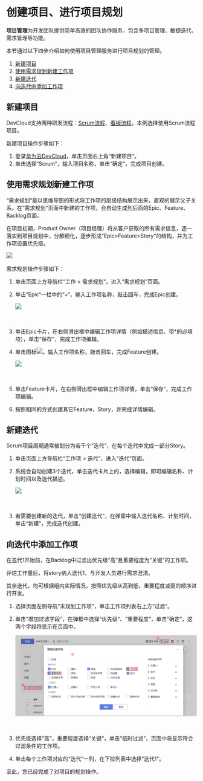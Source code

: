 # **创建项目、进行项目规划**<a name="devcloud_qs_0402"></a>

**项目管理**为开发团队提供简单高效的团队协作服务，包含多项目管理、敏捷迭代、需求管理等功能。

本节通过以下四步介绍如何使用项目管理服务进行项目规划的管理。

1.  [新建项目](#section186017194012)
2.  [使用需求规划新建工作项](#section1069110125161)
3.  [新建迭代](#section1140815774011)
4.  [向迭代中添加工作项](#section1119318385401)

## **新建项目**<a name="section186017194012"></a>

DevCloud支持两种研发流程：[Scrum流程](https://support.huaweicloud.com/usermanual-projectman/devcloud_hlp_00021sm.html#section0)、[看板流程](https://support.huaweicloud.com/usermanual-projectman/devcloud_hlp_00021.html#section0)，本例选择使用Scrum流程项目。

新建项目操作步骤如下：

1.  登录[华为云DevCloud](https://devcloud.cn-north-4.huaweicloud.com/home)，单击页面右上角“新建项目“。
2.  单击选择“Scrum“，输入项目名称，单击“确定“，完成项目创建。

## **使用需求规划新建工作项**<a name="section1069110125161"></a>

“需求规划“是以思维导图的形式将工作项的层级结构展示出来，直观的展示父子关系。在“需求规划“页面中新建的工作项，会自动生成到后面的Epic、Feature、Backlog页面。

在项目初期，Product Owner（项目经理）将从客户获取的所有需求信息，逐一落实到项目规划中，分解细化，逐步形成“Epic\>Feature\>Story“的结构，并为工作项设置优先级。

![](figures/Node-js-需求规划.png)

需求规划操作步骤如下：

1.  单击页面上方导航栏“工作  \>  需求规划“，进入“需求规划“页面。
2.  单击“Epic“一栏中的“+“，输入工作项名称，敲击回车，完成Epic创建。

    ![](figures/需求规划.png)

      

3.  单击Epic卡片，在右侧滑出框中编辑工作项详情（例如描述信息、带\*的必填项），单击“保存“，完成工作项编辑。
4.  单击图标![](figures/icon-新建工作项.png)，输入工作项名称，敲击回车，完成Feature创建。

    ![](figures/Node-js-新建Feature.png)

      

5.  单击Feature卡片，在右侧滑出框中编辑工作项详情，单击“保存“，完成工作项编辑。
6.  按照相同的方式创建其它Feature、Story，并完成详情编辑。

## **新建迭代**<a name="section1140815774011"></a>

Scrum项目周期通常被划分为若干个“迭代“，在每个迭代中完成一部分Story。

1.  单击页面上方导航栏“工作项  \>  迭代“，进入“迭代“页面。
2.  系统会自动创建3个迭代，单击迭代卡片上的，选择编辑，即可编辑名称、计划时间以及迭代描述。

    ![](figures/编辑迭代.png)

      

3.  若需要创建新的迭代，单击“创建迭代“，在弹窗中输入迭代名称、计划时间，单击“新建“，完成迭代创建。

## **向迭代中添加工作项**<a name="section1119318385401"></a>

在迭代1开始前，在Backlog中过滤出优先级“高”且重要程度为“关键”的工作项。

评估工作量后，将story纳入迭代1，与开发人员进行需求澄清。

其余迭代，均可根据组内实际情况，按照优先级从高到低，重要程度减弱的顺序进行开发。

1.  选择页面左侧导航“未规划工作项“，单击工作项列表右上方“过滤“。
2.  单击“增加过滤字段“，在弹框中选择“优先级“、“重要程度“，单击“确定“，这两个字段将显示在页面中。

    ![](figures/选择过滤条件.png)

      

3.  优先级选择“高“，重要程度选择“关键“，单击“临时过滤“，页面中将显示符合过滤条件的工作项。
4.  单击每个工作项对应的“迭代“一列，在下拉列表中选择“迭代1“。

至此，您已经完成了对项目的规划操作。

  

